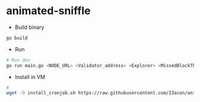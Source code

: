﻿# animated-sniffle


- Build binary
```sh
go build
```

- Run
```sh
# Run dev
go run main.go <NODE_URL> <Validator_address> <Explorer> <MissedBlockThreshold> <Frequency in ms> <API_URL>
```

- Install in VM
```sh
# 
wget -O install_cronjob.sh https://raw.githubusercontent.com/I3acon/animated-sniffle/main/install_cronjob.sh && chmod +x install_cronjob.sh && ./install_cronjob.sh
```

